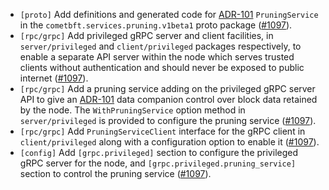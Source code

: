 - `[proto]` Add definitions and generated code for [ADR-101] `PruningService`
  in the `cometbft.services.pruning.v1beta1` proto package
  ([\#1097](https://github.com/cometbft/cometbft/issues/1097)).
- `[rpc/grpc]` Add privileged gRPC server and client facilities, in
  `server/privileged` and `client/privileged` packages respectively, to
  enable a separate API server within the node which serves trusted clients
  without authentication and should never be exposed to public internet
  ([\#1097](https://github.com/cometbft/cometbft/issues/1097)).
- `[rpc/grpc]` Add a pruning service adding on the privileged gRPC
  server API to give an [ADR-101] data companion control over block data
  retained by the node. The `WithPruningService` option method in
  `server/privileged` is provided to configure the pruning service
  ([\#1097](https://github.com/cometbft/cometbft/issues/1097)).
- `[rpc/grpc]` Add `PruningServiceClient` interface
  for the gRPC client in `client/privileged` along with a configuration option
  to enable it
  ([\#1097](https://github.com/cometbft/cometbft/issues/1097)).
- `[config]` Add `[grpc.privileged]` section to configure the privileged
  gRPC server for the node, and `[grpc.privileged.pruning_service]` section
  to control the pruning service
  ([\#1097](https://github.com/cometbft/cometbft/issues/1097)).

[ADR-101]: https://github.com/cometbft/cometbft/pull/82
